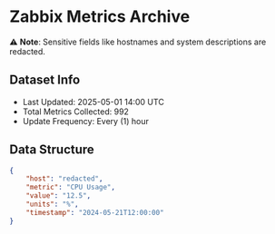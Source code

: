 # Zabbix Metrics Archive

⚠️ **Note**: Sensitive fields like hostnames and system descriptions are redacted.

## Dataset Info
- Last Updated: 2025-05-01 14:00 UTC
- Total Metrics Collected: 992
- Update Frequency: Every (1) hour

## Data Structure
```json
{
    "host": "redacted",
    "metric": "CPU Usage",
    "value": "12.5",
    "units": "%",
    "timestamp": "2024-05-21T12:00:00"
}
```
